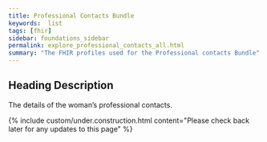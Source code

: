 ```yaml
---
title: Professional Contacts Bundle
keywords:  list
tags: [fhir]
sidebar: foundations_sidebar
permalink: explore_professional_contacts_all.html
summary: "The FHIR profiles used for the Professional contacts Bundle"
---
```


## Heading Description ##
The details of the woman’s professional contacts.

{% include custom/under.construction.html content="Please check back later for any updates to this page" %}
